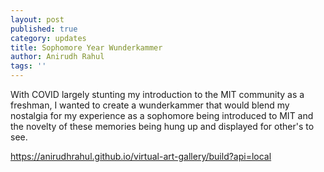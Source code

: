 ```yaml
---
layout: post
published: true
category: updates
title: Sophomore Year Wunderkammer
author: Anirudh Rahul
tags: ''
---
```

With COVID largely stunting my introduction to the MIT community as a freshman, I wanted to create a wunderkammer that would blend my nostalgia for my experience as a sophomore being introduced to MIT and the novelty of these memories being hung up and displayed for other's to see.


https://anirudhrahul.github.io/virtual-art-gallery/build?api=local